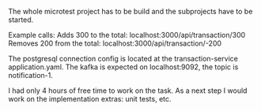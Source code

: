 The whole microtest project has to be build and the subprojects have to be started.

Example calls:
Adds 300 to the total:      localhost:3000/api/transaction/300
Removes 200 from the total: localhost:3000/api/transaction/-200

The postgresql connection config is located at the transaction-service application.yaml.
The kafka is expected on localhost:9092, the topic is notification-1.

I had only 4 hours of free time to work on the task.  As a next step I would work on the implementation extras: unit tests, etc.